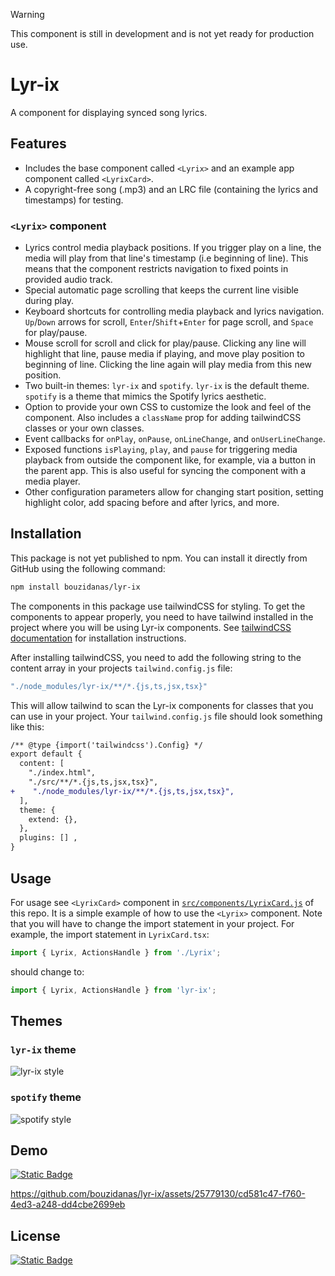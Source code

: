>[!WARNING]
>This component is still in development and is not yet ready for production use.

# Lyr-ix

A component for displaying synced song lyrics.

## Features

- Includes the base component called `<Lyrix>` and an example app component called `<LyrixCard>`.
- A copyright-free song (.mp3) and an LRC file (containing the lyrics and timestamps) for testing.
  
### `<Lyrix>` component
- Lyrics control media playback positions. If you trigger play on a line, the media will play from that line's timestamp (i.e beginning of line). This means that the component restricts navigation to fixed points in provided audio track.
- Special automatic page scrolling that keeps the current line visible during play.
- Keyboard shortcuts for controlling media playback and lyrics navigation. `Up`/`Down` arrows for scroll, `Enter`/`Shift`+`Enter` for page scroll, and `Space` for play/pause.
- Mouse scroll for scroll and click for play/pause. Clicking any line will highlight that line, pause media if playing, and move play position to beginning of line. Clicking the line again will play media from this new position.
- Two built-in themes: `lyr-ix` and `spotify`. `lyr-ix` is the default theme. `spotify` is a theme that mimics the Spotify lyrics aesthetic.
- Option to provide your own CSS to customize the look and feel of the component. Also includes a `className` prop for adding tailwindCSS classes or your own classes.
- Event callbacks for `onPlay`, `onPause`, `onLineChange`, and `onUserLineChange`.
- Exposed functions `isPlaying`, `play`, and `pause` for triggering media playback from outside the component like, for example, via a button in the parent app. This is also useful for syncing the component with a media player.
- Other configuration parameters allow for changing start position, setting highlight color, add spacing before and after lyrics, and more.

## Installation
This package is not yet published to npm. You can install it directly from GitHub using the following command:

```bash
npm install bouzidanas/lyr-ix 
```

The components in this package use tailwindCSS for styling. To get the components to appear properly, you need to have tailwind installed in the project where you will be using Lyr-ix components. See [tailwindCSS documentation](https://tailwindcss.com/docs/installation) for installation instructions. 

After installing tailwindCSS, you need to add the following string to the content array in your projects `tailwind.config.js` file:
```js
"./node_modules/lyr-ix/**/*.{js,ts,jsx,tsx}"
```
This will allow tailwind to scan the Lyr-ix components for classes that you can use in your project. Your `tailwind.config.js` file should look something like this:

```diff
/** @type {import('tailwindcss').Config} */
export default {
  content: [
    "./index.html",
    "./src/**/*.{js,ts,jsx,tsx}",
+    "./node_modules/lyr-ix/**/*.{js,ts,jsx,tsx}",
  ],
  theme: {
    extend: {},
  },
  plugins: [] ,
}
```

## Usage

For usage see `<LyrixCard>` component in [`src/components/LyrixCard.js`](https://github.com/bouzidanas/lyr-ix/blob/master/src/components/LyrixCard.tsx) of this repo. It is a simple example of how to use the `<Lyrix>` component. Note that you will have to change the import statement in your project. For example, the import statement in `LyrixCard.tsx`:
```ts
import { Lyrix, ActionsHandle } from './Lyrix';
```
should change to:
```ts
import { Lyrix, ActionsHandle } from 'lyr-ix';
```

## Themes
### `lyr-ix` theme
![lyr-ix style](https://github.com/bouzidanas/lyr-ix/assets/25779130/a8064cf3-ce29-475b-b3fc-69094b260023)
### `spotify` theme
![spotify style](https://github.com/bouzidanas/lyr-ix/assets/25779130/26386213-0193-4813-b6a3-3e1d3176375b)

## Demo

[![Static Badge](https://img.shields.io/badge/LyricsCard_Demo-415a77?style=for-the-badge)](https://lyr-ix.vercel.app/)

https://github.com/bouzidanas/lyr-ix/assets/25779130/cd581c47-f760-4ed3-a248-dd4cbe2699eb




## License

[![Static Badge](https://img.shields.io/badge/License-MIT-415a77?style=for-the-badge)](https://github.com/bouzidanas/lyr-ix/blob/master/LICENSE)
